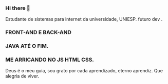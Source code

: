 ### Hi there 👋

Estudante de sistemas para internet da universidade, UNIESP.
futuro  dev . 
### FRONT-AND E BACK-AND
 ### JAVA ATÉ O FIM.
 ### ME ARRICANDO NO JS HTML CSS.
 Deus é o meu guia, sou grato por cada aprendizado, eterno aprendiz.
Que alegria de viver. 
 
